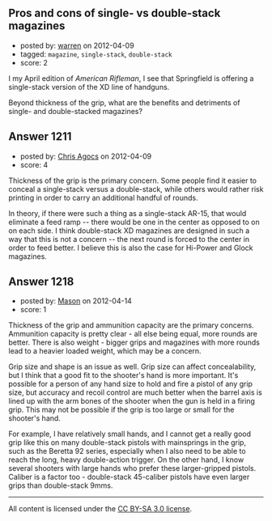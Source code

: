 ## Pros and cons of single- vs double-stack magazines

- posted by: [warren](https://stackexchange.com/users/-1/143-warren) on 2012-04-09
- tagged: `magazine`, `single-stack`, `double-stack`
- score: 2

I my April edition of *American Rifleman*, I see that Springfield is offering a single-stack version of the XD line of handguns.

Beyond thickness of the grip, what are the benefits and detriments of single- and double-stacked magazines?


## Answer 1211

- posted by: [Chris Agocs](https://stackexchange.com/users/-1/12-chris-agocs) on 2012-04-09
- score: 4

Thickness of the grip is the primary concern. Some people find it easier to conceal a single-stack versus a double-stack, while others would rather risk printing in order to carry an additional handful of rounds.

In theory, if there were such a thing as a single-stack AR-15, that would eliminate a feed ramp -- there would be one in the center as opposed to on on each side. I think double-stack XD magazines are designed in such a way that this is not a concern -- the next round is forced to the center in order to feed better. I believe this is also the case for Hi-Power and Glock magazines. 


## Answer 1218

- posted by: [Mason](https://stackexchange.com/users/-1/19-mason) on 2012-04-14
- score: 1

Thickness of the grip and ammunition capacity are the primary concerns. Ammunition capacity is pretty clear - all else being equal, more rounds are better. There is also weight - bigger grips and magazines with more rounds lead to a heavier loaded weight, which may be a concern.

Grip size and shape is an issue as well. Grip size can affect concealability, but I think that a good fit to the shooter's hand is more important. It's possible for a person of any hand size to hold and fire a pistol of any grip size, but accuracy and recoil control are much better when the barrel axis is lined up with the arm bones of the shooter when the gun is held in a firing grip. This may not be possible if the grip is too large or small for the shooter's hand.

For example, I have relatively small hands, and I cannot get a really good grip like this on many double-stack pistols with mainsprings in the grip, such as the Beretta 92 series, especially when I also need to be able to reach the long, heavy double-action trigger. On the other hand, I know several shooters with large hands who prefer these larger-gripped pistols. Caliber is a factor too - double-stack 45-caliber pistols have even larger grips than double-stack 9mms.



---

All content is licensed under the [CC BY-SA 3.0 license](https://creativecommons.org/licenses/by-sa/3.0/).
